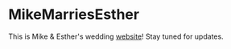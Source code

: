 MikeMarriesEsther
=================
This is Mike & Esther's wedding [website](http://mniebling.github.io/MikeMarriesEsther/)! Stay tuned for updates.